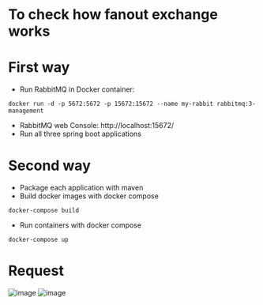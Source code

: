 # To check how fanout exchange works

# First way
* Run RabbitMQ in Docker container:
```ssh
docker run -d -p 5672:5672 -p 15672:15672 --name my-rabbit rabbitmq:3-management
```
* RabbitMQ web Console: http://localhost:15672/
* Run all three spring boot applications

# Second way
* Package each application with maven
* Build docker images with docker compose
```ssh
docker-compose build
```
* Run containers with docker compose
```ssh
docker-compose up
```
# Request
![image](https://user-images.githubusercontent.com/84874469/195671156-2cd389e9-40e7-44a1-bd01-ab405e28b1a5.png)
![image](https://user-images.githubusercontent.com/84874469/195930813-76ec8d84-5e30-4974-b069-6d608da5f5d8.png)
